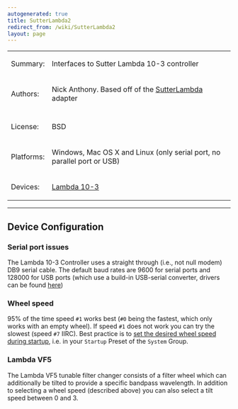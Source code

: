```yaml
---
autogenerated: true
title: SutterLambda2
redirect_from: /wiki/SutterLambda2
layout: page
---
```


<table>
<tr>
<td><p>Summary:</p></td>
<td><p>Interfaces to Sutter Lambda 10-3 controller</p></td>
</tr>
<tr>
<td><p>Authors:</p></td>
<td><p>Nick Anthony. Based off of the <a href="SutterLambda">SutterLambda</a> adapter</p></td>
</tr>
<tr>
<td></td>
<td></td>
</tr>
<tr>
<td><p>License:</p></td>
<td><p>BSD</p></td>
</tr>
<tr>
<td><p>Platforms:</p></td>
<td><p>Windows, Mac OS X and Linux (only serial port, no parallel port or USB)</p></td>
</tr>
<tr>
<td><p>Devices:</p></td>
<td><p><a href="http://sutter.com/IMAGING/lambda103.html">Lambda 10-3</a><br />
</p></td>
</tr>
</table>

------------------------------------------------------------------------

## Device Configuration

### Serial port issues

The Lambda 10-3 Controller uses a straight through (i.e., not null
modem) DB9 serial cable. The default baud rates are 9600 for serial
ports and 128000 for USB ports (which use a build-in USB-serial
converter, drivers can be found
[here](http://www.sutter.com/SOFTWARE/imaging.html))

### Wheel speed

95% of the time speed `#1` works best (`#0` being the fastest, which
only works with an empty wheel). If speed `#1` does not work you can try
the slowest (speed `#7` IIRC). Best practice is to [set the desired
wheel speed during
startup](Micro-Manager_Configuration_Guide#startup-presets),
i.e. in your `Startup` Preset of the `System` Group.

### Lambda VF5

The Lambda VF5 tunable filter changer consists of a filter wheel which
can additionally be tilted to provide a specific bandpass wavelength. In
addition to selecting a wheel speed (described above) you can also
select a tilt speed between 0 and 3.

